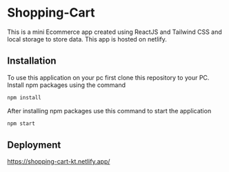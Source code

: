 # Shopping-Cart

This is a mini Ecommerce app created using ReactJS and Tailwind CSS and local storage to store data. This app is hosted on netlify.

## Installation

To use this application on your pc first clone this repository to your PC.
Install npm packages using the command

```bash
npm install
````
After installing npm packages use this command to start the application

```bash
npm start
````
## Deployment

https://shopping-cart-kt.netlify.app/
